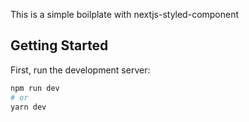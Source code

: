 This is a simple boilplate with nextjs-styled-component

## Getting Started

First, run the development server:

```bash
npm run dev
# or
yarn dev
```
